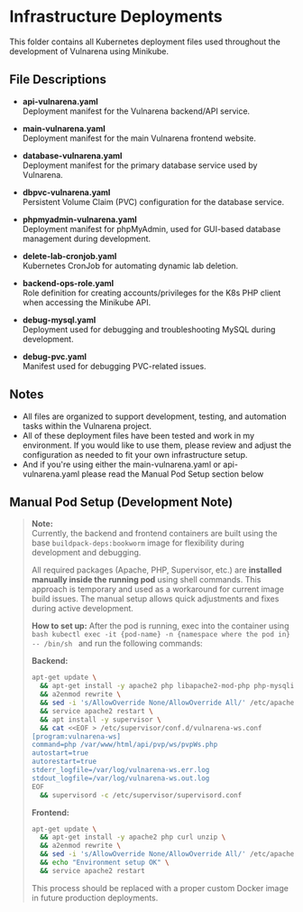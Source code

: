 # Infrastructure Deployments

This folder contains all Kubernetes deployment files used throughout the development of Vulnarena using Minikube.

## File Descriptions

- **api-vulnarena.yaml**  
  Deployment manifest for the Vulnarena backend/API service.

- **main-vulnarena.yaml**  
  Deployment manifest for the main Vulnarena frontend website.

- **database-vulnarena.yaml**  
  Deployment manifest for the primary database service used by Vulnarena.

- **dbpvc-vulnarena.yaml**  
  Persistent Volume Claim (PVC) configuration for the database service.

- **phpmyadmin-vulnarena.yaml**  
  Deployment manifest for phpMyAdmin, used for GUI-based database management during development.

- **delete-lab-cronjob.yaml**  
  Kubernetes CronJob for automating dynamic lab deletion.

- **backend-ops-role.yaml**  
  Role definition for creating accounts/privileges for the K8s PHP client when accessing the Minikube API.

- **debug-mysql.yaml**  
  Deployment used for debugging and troubleshooting MySQL during development.

- **debug-pvc.yaml**  
  Manifest used for debugging PVC-related issues.

## Notes

- All files are organized to support development, testing, and automation tasks within the Vulnarena project.
- All of these deployment files have been tested and work in my environment. If you would like to use them, please review and adjust the configuration as needed to fit your own infrastructure setup.
- And if you're using either the main-vulnarena.yaml or api-vulnarena.yaml please read the Manual Pod Setup section below

## Manual Pod Setup (Development Note)

> **Note:**  
> Currently, the backend and frontend containers are built using the base `buildpack-deps:bookworm` image for flexibility during development and debugging.
>
> All required packages (Apache, PHP, Supervisor, etc.) are **installed manually inside the running pod** using shell commands. This approach is temporary and used as a workaround for current image build issues. The manual setup allows quick adjustments and fixes during active development.
>
> **How to set up:**
> After the pod is running, exec into the container using ```bash kubectl exec -it {pod-name} -n {namespace where the pod in} -- /bin/sh ``` and run the following commands:
>
> **Backend:**
> ```bash
> apt-get update \
>   && apt-get install -y apache2 php libapache2-mod-php php-mysqli curl unzip \
>   && a2enmod rewrite \
>   && sed -i 's/AllowOverride None/AllowOverride All/' /etc/apache2/apache2.conf \
>   && service apache2 restart \
>   && apt install -y supervisor \
>   && cat <<EOF > /etc/supervisor/conf.d/vulnarena-ws.conf
> [program:vulnarena-ws]
> command=php /var/www/html/api/pvp/ws/pvpWs.php
> autostart=true
> autorestart=true
> stderr_logfile=/var/log/vulnarena-ws.err.log
> stdout_logfile=/var/log/vulnarena-ws.out.log
> EOF
>   && supervisord -c /etc/supervisor/supervisord.conf
> ```
>
> **Frontend:**
> ```bash
> apt-get update \
>   && apt-get install -y apache2 php curl unzip \
>   && a2enmod rewrite \
>   && sed -i 's/AllowOverride None/AllowOverride All/' /etc/apache2/apache2.conf \
>   && echo "Environment setup OK" \
>   && service apache2 restart
> ```
>
> This process should be replaced with a proper custom Docker image in future production deployments.


